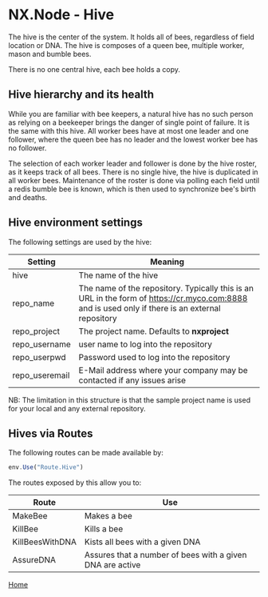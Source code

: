 # NX.Node - Hive

The hive is the center of the system.  It holds all of bees, regardless of field location
or DNA.  The hive is composes of a queen bee, multiple worker, mason and bumble bees.

There is no one central hive, each bee holds a copy.

## Hive hierarchy and its health

While you are familiar with bee keepers, a natural hive has no such person as relying
on a beekeeper brings the danger of single point of failure.  It is the same with
this hive.  All worker bees have at most one leader and one follower, where the queen
bee has no leader and the lowest worker bee has no follower.

The selection of each worker leader and follower is done by the hive roster, as it
keeps track of all bees.  There is no single hive, the hive is duplicated in all worker
bees.  Maintenance of the roster is done via polling each field until a redis bumble
bee is known, which is then used to synchronize bee's birth and deaths.

## Hive environment settings

The following settings are used by the hive:

Setting|Meaning
-------|-------
hive|The name of the hive
repo_name| The name of the repository.  Typically this is an URL in the form of https://cr.myco.com:8888 and is used only if there is an external repository
repo_project|The project name.  Defaults to **nxproject**
repo_username|user name to log into the repository
repo_userpwd|Password used to log into the repository
repo_useremail|E-Mail address where your company may be contacted if any issues arise

NB: The limitation in this structure is that the sample project name is used for your
local and any external repository.

## Hives via Routes

The following routes can be made available by:
```javascript
env.Use("Route.Hive")
```
The routes exposed by this allow you to:

Route|Use
-----|---
MakeBee|Makes a bee
KillBee|Kills a bee
KillBeesWithDNA|Kists all bees with a given DNA
AssureDNA|Assures that a number of bees with a given DNA are active

[Home](../README.md)
